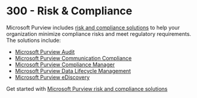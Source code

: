 # 300 - Risk & Compliance

Microsoft Purview includes [risk and compliance solutions](https://learn.microsoft.com/en-us/purview/purview-compliance) to help your organization minimize compliance risks and meet regulatory requirements. The solutions include:

- [Microsoft Purview Audit](https://learn.microsoft.com/en-us/purview/audit-solutions-overview)
- [Microsoft Purview Communication Compliance](https://learn.microsoft.com/en-us/purview/communication-compliance-solution-overview)
- [Microsoft Purview Compliance Manager](https://learn.microsoft.com/en-us/purview/compliance-manager)
- [Microsoft Purview Data Lifecycle Management](https://learn.microsoft.com/en-us/purview/data-lifecycle-management)
- [Microsoft Purview eDiscovery](https://learn.microsoft.com/en-us/purview/edisc)

Get started with [Microsoft Purview risk and compliance solutions](https://learn.microsoft.com/en-us/purview/purview-compliance)
